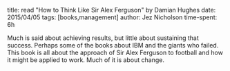 title: read "How to Think Like Sir Alex Ferguson" by Damian Hughes
date: 2015/04/05
tags: [books,management]
author: Jez Nicholson
time-spent: 6h

​​Much is said about achieving results, but little about sustaining that success. Perhaps some of the books about IBM and the giants who failed. This book is all about the approach of Sir Alex Ferguson to football and how it might be applied to work. Much of it is about change.